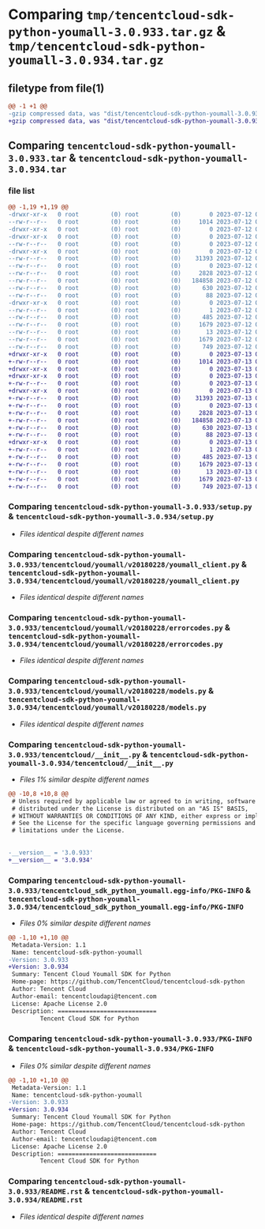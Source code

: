 # Comparing `tmp/tencentcloud-sdk-python-youmall-3.0.933.tar.gz` & `tmp/tencentcloud-sdk-python-youmall-3.0.934.tar.gz`

## filetype from file(1)

```diff
@@ -1 +1 @@
-gzip compressed data, was "dist/tencentcloud-sdk-python-youmall-3.0.933.tar", last modified: Wed Jul 12 00:46:33 2023, max compression
+gzip compressed data, was "dist/tencentcloud-sdk-python-youmall-3.0.934.tar", last modified: Thu Jul 13 00:38:53 2023, max compression
```

## Comparing `tencentcloud-sdk-python-youmall-3.0.933.tar` & `tencentcloud-sdk-python-youmall-3.0.934.tar`

### file list

```diff
@@ -1,19 +1,19 @@
-drwxr-xr-x   0 root         (0) root         (0)        0 2023-07-12 00:46:33.000000 tencentcloud-sdk-python-youmall-3.0.933/
--rw-r--r--   0 root         (0) root         (0)     1014 2023-07-12 00:46:33.000000 tencentcloud-sdk-python-youmall-3.0.933/setup.py
-drwxr-xr-x   0 root         (0) root         (0)        0 2023-07-12 00:46:33.000000 tencentcloud-sdk-python-youmall-3.0.933/tencentcloud/
-drwxr-xr-x   0 root         (0) root         (0)        0 2023-07-12 00:46:33.000000 tencentcloud-sdk-python-youmall-3.0.933/tencentcloud/youmall/
--rw-r--r--   0 root         (0) root         (0)        0 2023-07-12 00:46:33.000000 tencentcloud-sdk-python-youmall-3.0.933/tencentcloud/youmall/__init__.py
-drwxr-xr-x   0 root         (0) root         (0)        0 2023-07-12 00:46:33.000000 tencentcloud-sdk-python-youmall-3.0.933/tencentcloud/youmall/v20180228/
--rw-r--r--   0 root         (0) root         (0)    31393 2023-07-12 00:46:33.000000 tencentcloud-sdk-python-youmall-3.0.933/tencentcloud/youmall/v20180228/youmall_client.py
--rw-r--r--   0 root         (0) root         (0)        0 2023-07-12 00:46:33.000000 tencentcloud-sdk-python-youmall-3.0.933/tencentcloud/youmall/v20180228/__init__.py
--rw-r--r--   0 root         (0) root         (0)     2828 2023-07-12 00:46:33.000000 tencentcloud-sdk-python-youmall-3.0.933/tencentcloud/youmall/v20180228/errorcodes.py
--rw-r--r--   0 root         (0) root         (0)   184858 2023-07-12 00:46:33.000000 tencentcloud-sdk-python-youmall-3.0.933/tencentcloud/youmall/v20180228/models.py
--rw-r--r--   0 root         (0) root         (0)      630 2023-07-12 00:46:33.000000 tencentcloud-sdk-python-youmall-3.0.933/tencentcloud/__init__.py
--rw-r--r--   0 root         (0) root         (0)       88 2023-07-12 00:46:33.000000 tencentcloud-sdk-python-youmall-3.0.933/setup.cfg
-drwxr-xr-x   0 root         (0) root         (0)        0 2023-07-12 00:46:33.000000 tencentcloud-sdk-python-youmall-3.0.933/tencentcloud_sdk_python_youmall.egg-info/
--rw-r--r--   0 root         (0) root         (0)        1 2023-07-12 00:46:33.000000 tencentcloud-sdk-python-youmall-3.0.933/tencentcloud_sdk_python_youmall.egg-info/dependency_links.txt
--rw-r--r--   0 root         (0) root         (0)      485 2023-07-12 00:46:33.000000 tencentcloud-sdk-python-youmall-3.0.933/tencentcloud_sdk_python_youmall.egg-info/SOURCES.txt
--rw-r--r--   0 root         (0) root         (0)     1679 2023-07-12 00:46:33.000000 tencentcloud-sdk-python-youmall-3.0.933/tencentcloud_sdk_python_youmall.egg-info/PKG-INFO
--rw-r--r--   0 root         (0) root         (0)       13 2023-07-12 00:46:33.000000 tencentcloud-sdk-python-youmall-3.0.933/tencentcloud_sdk_python_youmall.egg-info/top_level.txt
--rw-r--r--   0 root         (0) root         (0)     1679 2023-07-12 00:46:33.000000 tencentcloud-sdk-python-youmall-3.0.933/PKG-INFO
--rw-r--r--   0 root         (0) root         (0)      749 2023-07-12 00:46:33.000000 tencentcloud-sdk-python-youmall-3.0.933/README.rst
+drwxr-xr-x   0 root         (0) root         (0)        0 2023-07-13 00:38:53.000000 tencentcloud-sdk-python-youmall-3.0.934/
+-rw-r--r--   0 root         (0) root         (0)     1014 2023-07-13 00:38:53.000000 tencentcloud-sdk-python-youmall-3.0.934/setup.py
+drwxr-xr-x   0 root         (0) root         (0)        0 2023-07-13 00:38:53.000000 tencentcloud-sdk-python-youmall-3.0.934/tencentcloud/
+drwxr-xr-x   0 root         (0) root         (0)        0 2023-07-13 00:38:53.000000 tencentcloud-sdk-python-youmall-3.0.934/tencentcloud/youmall/
+-rw-r--r--   0 root         (0) root         (0)        0 2023-07-13 00:38:53.000000 tencentcloud-sdk-python-youmall-3.0.934/tencentcloud/youmall/__init__.py
+drwxr-xr-x   0 root         (0) root         (0)        0 2023-07-13 00:38:53.000000 tencentcloud-sdk-python-youmall-3.0.934/tencentcloud/youmall/v20180228/
+-rw-r--r--   0 root         (0) root         (0)    31393 2023-07-13 00:38:53.000000 tencentcloud-sdk-python-youmall-3.0.934/tencentcloud/youmall/v20180228/youmall_client.py
+-rw-r--r--   0 root         (0) root         (0)        0 2023-07-13 00:38:53.000000 tencentcloud-sdk-python-youmall-3.0.934/tencentcloud/youmall/v20180228/__init__.py
+-rw-r--r--   0 root         (0) root         (0)     2828 2023-07-13 00:38:53.000000 tencentcloud-sdk-python-youmall-3.0.934/tencentcloud/youmall/v20180228/errorcodes.py
+-rw-r--r--   0 root         (0) root         (0)   184858 2023-07-13 00:38:53.000000 tencentcloud-sdk-python-youmall-3.0.934/tencentcloud/youmall/v20180228/models.py
+-rw-r--r--   0 root         (0) root         (0)      630 2023-07-13 00:38:53.000000 tencentcloud-sdk-python-youmall-3.0.934/tencentcloud/__init__.py
+-rw-r--r--   0 root         (0) root         (0)       88 2023-07-13 00:38:53.000000 tencentcloud-sdk-python-youmall-3.0.934/setup.cfg
+drwxr-xr-x   0 root         (0) root         (0)        0 2023-07-13 00:38:53.000000 tencentcloud-sdk-python-youmall-3.0.934/tencentcloud_sdk_python_youmall.egg-info/
+-rw-r--r--   0 root         (0) root         (0)        1 2023-07-13 00:38:53.000000 tencentcloud-sdk-python-youmall-3.0.934/tencentcloud_sdk_python_youmall.egg-info/dependency_links.txt
+-rw-r--r--   0 root         (0) root         (0)      485 2023-07-13 00:38:53.000000 tencentcloud-sdk-python-youmall-3.0.934/tencentcloud_sdk_python_youmall.egg-info/SOURCES.txt
+-rw-r--r--   0 root         (0) root         (0)     1679 2023-07-13 00:38:53.000000 tencentcloud-sdk-python-youmall-3.0.934/tencentcloud_sdk_python_youmall.egg-info/PKG-INFO
+-rw-r--r--   0 root         (0) root         (0)       13 2023-07-13 00:38:53.000000 tencentcloud-sdk-python-youmall-3.0.934/tencentcloud_sdk_python_youmall.egg-info/top_level.txt
+-rw-r--r--   0 root         (0) root         (0)     1679 2023-07-13 00:38:53.000000 tencentcloud-sdk-python-youmall-3.0.934/PKG-INFO
+-rw-r--r--   0 root         (0) root         (0)      749 2023-07-13 00:38:53.000000 tencentcloud-sdk-python-youmall-3.0.934/README.rst
```

### Comparing `tencentcloud-sdk-python-youmall-3.0.933/setup.py` & `tencentcloud-sdk-python-youmall-3.0.934/setup.py`

 * *Files identical despite different names*

### Comparing `tencentcloud-sdk-python-youmall-3.0.933/tencentcloud/youmall/v20180228/youmall_client.py` & `tencentcloud-sdk-python-youmall-3.0.934/tencentcloud/youmall/v20180228/youmall_client.py`

 * *Files identical despite different names*

### Comparing `tencentcloud-sdk-python-youmall-3.0.933/tencentcloud/youmall/v20180228/errorcodes.py` & `tencentcloud-sdk-python-youmall-3.0.934/tencentcloud/youmall/v20180228/errorcodes.py`

 * *Files identical despite different names*

### Comparing `tencentcloud-sdk-python-youmall-3.0.933/tencentcloud/youmall/v20180228/models.py` & `tencentcloud-sdk-python-youmall-3.0.934/tencentcloud/youmall/v20180228/models.py`

 * *Files identical despite different names*

### Comparing `tencentcloud-sdk-python-youmall-3.0.933/tencentcloud/__init__.py` & `tencentcloud-sdk-python-youmall-3.0.934/tencentcloud/__init__.py`

 * *Files 1% similar despite different names*

```diff
@@ -10,8 +10,8 @@
 # Unless required by applicable law or agreed to in writing, software
 # distributed under the License is distributed on an "AS IS" BASIS,
 # WITHOUT WARRANTIES OR CONDITIONS OF ANY KIND, either express or implied.
 # See the License for the specific language governing permissions and
 # limitations under the License.
 
 
-__version__ = '3.0.933'
+__version__ = '3.0.934'
```

### Comparing `tencentcloud-sdk-python-youmall-3.0.933/tencentcloud_sdk_python_youmall.egg-info/PKG-INFO` & `tencentcloud-sdk-python-youmall-3.0.934/tencentcloud_sdk_python_youmall.egg-info/PKG-INFO`

 * *Files 0% similar despite different names*

```diff
@@ -1,10 +1,10 @@
 Metadata-Version: 1.1
 Name: tencentcloud-sdk-python-youmall
-Version: 3.0.933
+Version: 3.0.934
 Summary: Tencent Cloud Youmall SDK for Python
 Home-page: https://github.com/TencentCloud/tencentcloud-sdk-python
 Author: Tencent Cloud
 Author-email: tencentcloudapi@tencent.com
 License: Apache License 2.0
 Description: ============================
         Tencent Cloud SDK for Python
```

### Comparing `tencentcloud-sdk-python-youmall-3.0.933/PKG-INFO` & `tencentcloud-sdk-python-youmall-3.0.934/PKG-INFO`

 * *Files 0% similar despite different names*

```diff
@@ -1,10 +1,10 @@
 Metadata-Version: 1.1
 Name: tencentcloud-sdk-python-youmall
-Version: 3.0.933
+Version: 3.0.934
 Summary: Tencent Cloud Youmall SDK for Python
 Home-page: https://github.com/TencentCloud/tencentcloud-sdk-python
 Author: Tencent Cloud
 Author-email: tencentcloudapi@tencent.com
 License: Apache License 2.0
 Description: ============================
         Tencent Cloud SDK for Python
```

### Comparing `tencentcloud-sdk-python-youmall-3.0.933/README.rst` & `tencentcloud-sdk-python-youmall-3.0.934/README.rst`

 * *Files identical despite different names*

